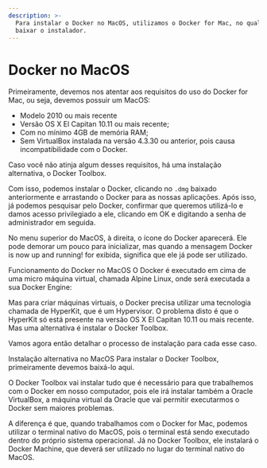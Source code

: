 ```yaml
---
description: >-
  Para instalar o Docker no MacOS, utilizamos o Docker for Mac, no qual podemos
  baixar o instalador.
---
```


# Docker no MacOS

Primeiramente, devemos nos atentar aos requisitos do uso do Docker for Mac, ou seja, devemos possuir um MacOS:

* Modelo 2010 ou mais recente
* Versão OS X El Capitan 10.11 ou mais recente;
* Com no mínimo 4GB de memória RAM;&#x20;
* Sem VirtualBox instalada na versão 4.3.30 ou anterior, pois causa incompatibilidade com o Docker.&#x20;

Caso você não atinja algum desses requisitos, há uma instalação alternativa, o Docker Toolbox.

Com isso, podemos instalar o Docker, clicando no `.dmg` baixado anteriormente e arrastando o Docker para as nossas aplicações. Após isso, já podemos pesquisar pelo Docker, confirmar que queremos utilizá-lo e damos acesso privilegiado a ele, clicando em OK e digitando a senha de administrador em seguida.

No menu superior do MacOS, à direita, o ícone do Docker aparecerá. Ele pode demorar um pouco para inicializar, mas quando a mensagem Docker is now up and running! for exibida, significa que ele já pode ser utilizado.

Funcionamento do Docker no MacOS O Docker é executado em cima de uma micro máquina virtual, chamada Alpine Linux, onde será executada a sua Docker Engine:

Mas para criar máquinas virtuais, o Docker precisa utilizar uma tecnologia chamada de HyperKit, que é um Hypervisor. O problema disto é que o HyperKit só está presente na versão OS X El Capitan 10.11 ou mais recente. Mas uma alternativa é instalar o Docker Toolbox.

Vamos agora então detalhar o processo de instalação para cada esse caso.

Instalação alternativa no MacOS Para instalar o Docker Toolbox, primeiramente devemos baixá-lo aqui.

O Docker Toolbox vai instalar tudo que é necessário para que trabalhemos com o Docker em nosso computador, pois ele irá instalar também a Oracle VirtualBox, a máquina virtual da Oracle que vai permitir executarmos o Docker sem maiores problemas.

A diferença é que, quando trabalhamos com o Docker for Mac, podemos utilizar o terminal nativo do MacOS, pois o terminal está sendo executado dentro do próprio sistema operacional. Já no Docker Toolbox, ele instalará o Docker Machine, que deverá ser utilizado no lugar do terminal nativo do MacOS.
